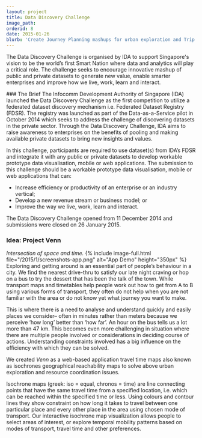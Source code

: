 ```yaml
---
layout: project
title: Data Discovery Challenge
image_path: 
orderid: 8
date: 2015-01-26
blurb: 'Create Journey Planning mashups for urban exploration and Trip Coordination using Open Data'
---
```

<p class='sublead'>The Data Discovery Challenge is organised by IDA to support Singapore's vision to be the world’s first Smart Nation where data and analytics will play a critical role. The challenge seeks to encourage innovative mashup of public and private datasets to generate new value, enable smarter enterprises and improve how we live, work, learn and interact.</p>
<!--more-->
### The Brief
The Infocomm Development Authority of Singapore (IDA) launched the Data Discovery Challenge as the first competition to utilize a federated dataset discovery mechanism i.e. Federated Dataset Registry (FDSR). The registry was launched as part of the Data-as-a-Service pilot in October 2014 which seeks to address the challenge of discovering datasets in the private sector. Through the Data Discovery Challenge, IDA aims to raise awareness to enterprises on the benefits of pooling and making available private datasets to bring new insights and values. 

In this challenge, participants are required to use dataset(s) from IDA’s FDSR and integrate it with any public or private datasets to develop workable prototype data visualisation, mobile or web applications. The submission to this challenge should be a workable prototype data visualisation, mobile or web applications that can:
  * Increase efficiency or productivity of an enterprise or an industry vertical;
  * Develop a new revenue stream or business model; or
  * Improve the way we live, work, learn and interact.

The Data Discovery Challenge opened from 11 December 2014 and submissions were closed on 26 January 2015.

### Idea: Project Venn
*Intersection of space and time.*
{% include image-full.html file="/2015/1/screenshots-app.png" alt="App Demo" height="350px" %}
Exploring and getting around is an essential part of people’s behaviour in a city. We find the nearest drive-thru to satisfy our late night craving or hop on a bus to try the dessert that has been the talk of the town. While transport maps and timetables help people work out how to get from A to B using various forms of transport, they often do not help when you are not familiar with the area or do not know yet what journey you want to make. 

This is where there is a need to analyse and understand quickly and easily places we consider– often in minutes rather than meters because we perceive ‘how long’ better than ‘how far’. An hour on the bus tells us a lot more than 47 km. This becomes even more challenging in situation where there are multiple people involved or considerations in deciding course of actions. Understanding constraints involved has a big influence on the efficiency with which they can be solved.

We created *Venn* as a web-based application travel time maps also known as isochrones geographical reachability maps to solve above urban exploration and resource coordination issues.

Isochrone maps (greek: iso = equal, chronos = time) are line connecting points that have the same travel time from a specified location, i.e. which can be reached within the specified time or less. Using colours and contour lines they show constraint on how long it takes to travel between one particular place and every other place in the area using chosen mode of transport. Our interactive isochrone map visualization allows people to select areas of interest, or explore temporal mobility patterns based on modes of transport, travel time and other preferences.


